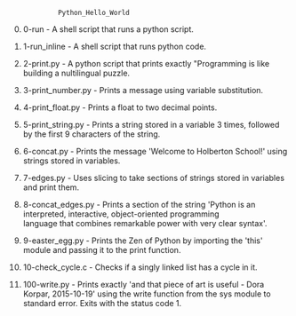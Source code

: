 				Python_Hello_World
0. 0-run - A shell script that runs a python script.

1. 1-run_inline - A shell script that runs python code.

2. 2-print.py - A python script that prints exactly \"Programming is like building a nultilingual puzzle.

3. 3-print_number.py - Prints a message using variable substitution.

4. 4-print_float.py - Prints a float to two decimal points.

5. 5-print_string.py - Prints a string stored in a variable 3 times, followed by the first 9 characters of the string.

6. 6-concat.py - Prints the message 'Welcome to Holberton School!' using strings stored in variables.

7. 7-edges.py - Uses slicing to take sections of strings stored in variables and print them.

8. 8-concat_edges.py - Prints a section of the string 'Python is an interpreted, interactive, object-oriented programming\
 language that combines remarkable power with very clear syntax'.

9. 9-easter_egg.py - Prints the Zen of Python by importing the 'this' module and passing it to the print function.

10. 10-check_cycle.c - Checks if a singly linked list has a cycle in it.

11. 100-write.py - Prints exactly 'and that piece of art is useful - Dora Korpar, 2015-10-19' using the write function from the sys module to standard error. Exits with the status code 1.
